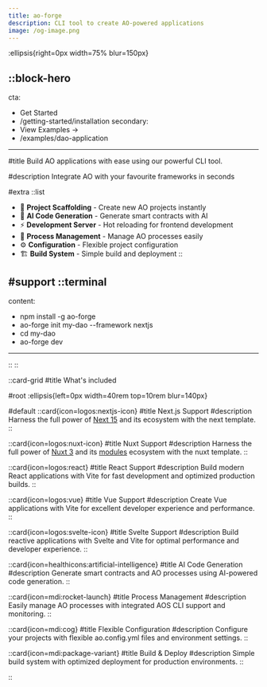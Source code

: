 ```yaml
---
title: ao-forge
description: CLI tool to create AO-powered applications
image: /og-image.png
---
```


:ellipsis{right=0px width=75% blur=150px}

::block-hero
---
cta:
  - Get Started
  - /getting-started/installation
secondary:
  - View Examples →
  - /examples/dao-application
---

#title
Build AO applications with ease using our powerful CLI tool.

#description
Integrate AO with your favourite frameworks in seconds

#extra
  ::list
  - 🚀 **Project Scaffolding** - Create new AO projects instantly
  - 🤖 **AI Code Generation** - Generate smart contracts with AI
  - ⚡ **Development Server** - Hot reloading for frontend development
  - 🔧 **Process Management** - Manage AO processes easily
  - ⚙️ **Configuration** - Flexible project configuration
  - 🏗️ **Build System** - Simple build and deployment
  ::

#support
  ::terminal
  ---
  content:
  - npm install -g ao-forge
  - ao-forge init my-dao --framework nextjs
  - cd my-dao
  - ao-forge dev
  ---
  ::
::

::card-grid
#title
What's included

#root
:ellipsis{left=0px width=40rem top=10rem blur=140px}

#default
  ::card{icon=logos:nextjs-icon}
  #title
  Next.js Support
  #description
  Harness the full power of [Next 15](https://nextjs.org/) and its ecosystem with the next template.
  ::

  ::card{icon=logos:nuxt-icon}
  #title
  Nuxt Support
  #description
  Harness the full power of [Nuxt 3](https://v3.nuxtjs.org) and its [modules](https://modules.nuxtjs.org) ecosystem with the nuxt template.
  ::

  ::card{icon=logos:react}
  #title
  React Support
  #description
  Build modern React applications with Vite for fast development and optimized production builds.
  ::

  ::card{icon=logos:vue}
  #title
  Vue Support
  #description
  Create Vue applications with Vite for excellent developer experience and performance.
  ::

  ::card{icon=logos:svelte-icon}
  #title
  Svelte Support
  #description
  Build reactive applications with Svelte and Vite for optimal performance and developer experience.
  ::

  ::card{icon=healthicons:artificial-intelligence}
  #title
  AI Code Generation
  #description
  Generate smart contracts and AO processes using AI-powered code generation.
  ::

  ::card{icon=mdi:rocket-launch}
  #title
  Process Management
  #description
  Easily manage AO processes with integrated AOS CLI support and monitoring.
  ::

  ::card{icon=mdi:cog}
  #title
  Flexible Configuration
  #description
  Configure your projects with flexible ao.config.yml files and environment settings.
  ::

  ::card{icon=mdi:package-variant}
  #title
  Build & Deploy
  #description
  Simple build system with optimized deployment for production environments.
  ::

::
